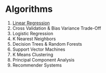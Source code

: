 # Algorithms

1. [Linear Regression](linear_regression.ipynb)
2. Cross Validation & Bias Variance Trade-Off
3. Logistic Regression
4. K Nearest Neighbors
5. Decision Trees & Random Forests
6. Support Vector Machines
7. K Means Clustering
8. Principal Component Analysis
9. Recommender Systems
